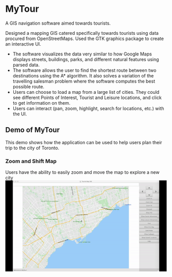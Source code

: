# MyTour
A GIS navigation software aimed towards tourists.


Designed a mapping GIS catered specifically towards tourists using data procured from OpenStreetMaps. Used the GTK graphics package to create an interactive UI. 
* The software visualizes the data very similar to how Google Maps displays streets, buildings, parks, and different natural features using parsed data. 
* The software allows the user to find the shortest route between two destinations using the A* algorithm. It also solves a variation of the travelling salesman problem where the software computes the best possible route. 
* Users can choose to load a map from a large list of cities. They could see different Points of Interest, Tourist and Leisure locations, and click to get information on them. 
* Users can interact (pan, zoom, highlight, search for locations, etc.) with the UI.


## Demo of MyTour
This demo shows how the application can be used to help users plan their trip to the city of Toronto.

### Zoom and Shift Map
Users have the ability to easily zoom and move the map to explore a new city
![MyTour](demo/zoom_move.gif)



